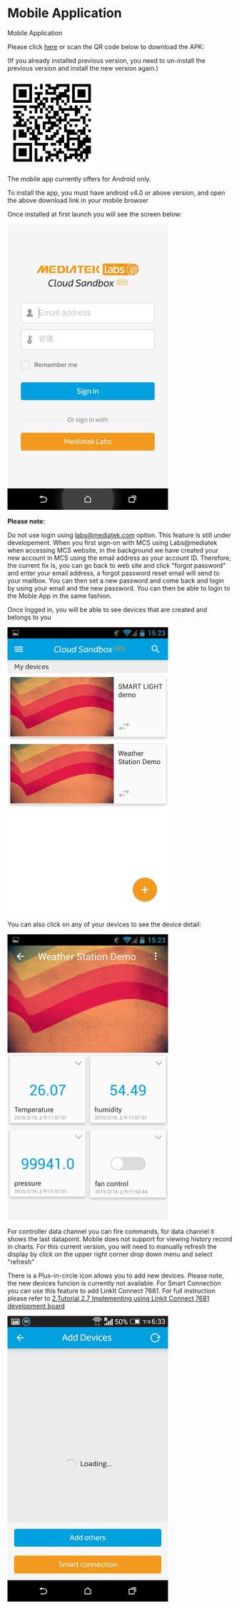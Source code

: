 # Mobile Application

Mobile Application


Please click [here](http://mcs.mediatek.com/iot/mobile/android) or scan the QR code below to download the APK:

(If you already installed previous version, you need to un-install the previous version and install the new version again.)

![](https://raw.githubusercontent.com/Mediatek-Cloud/MCS/master/graphics/mobileapp_android.png)

The mobile app currently offers for Android only.



To install the app, you must have android v4.0 or above version, and open the above download link in your mobile browser

Once installed at first launch you will see the screen below:

![](https://raw.githubusercontent.com/Mediatek-Cloud/MCS/master/graphics/Mobile/01.png)


**Please note:**

Do not use login using labs@mediatek.com option. This feature is still under developement. When you first sign-on with MCS using Labs@mediatek when accessing MCS website, in the background we have created your new account in MCS using the email address as your account ID. Therefore, the current fix is, you can go back to web site and  click "forgot password" and enter your email address, a forgot password reset email will send to your mailbox. You can then set a new password and come back and login by using your email and the new password. You can then be able to login to the Moble App in the same fashion.


Once logged in, you will be able to see devices that are created and belongs to you

![](https://raw.githubusercontent.com/Mediatek-Cloud/MCS/master/graphics/3.png)

You can also click on any of your devices to see the device detail:

![](https://raw.githubusercontent.com/Mediatek-Cloud/MCS/master/graphics/4.png)

For controller data channel you can fire commands, for data channel it shows the last datapoint. Mobile does not support for viewing history record in charts. For this current version, you will need to manually refresh the display by click on the upper right corner drop down menu and select "refresh"

There is a Plus-in-circle icon allows you to add new devices. Please note, the new devices funcion is currently not available. For Smart Connection you can use this feature to add LinkIt Connect 7681. For full instruction please refer to [2.Tutorial 2.7 Implementing using Linkit Connect 7681 development board](https://mcs.mediatek.com/v2console/supports/implementing_using_mt7681_development_board)

![](https://raw.githubusercontent.com/Mediatek-Cloud/MCS/master/graphics/Mobile/04.png)

